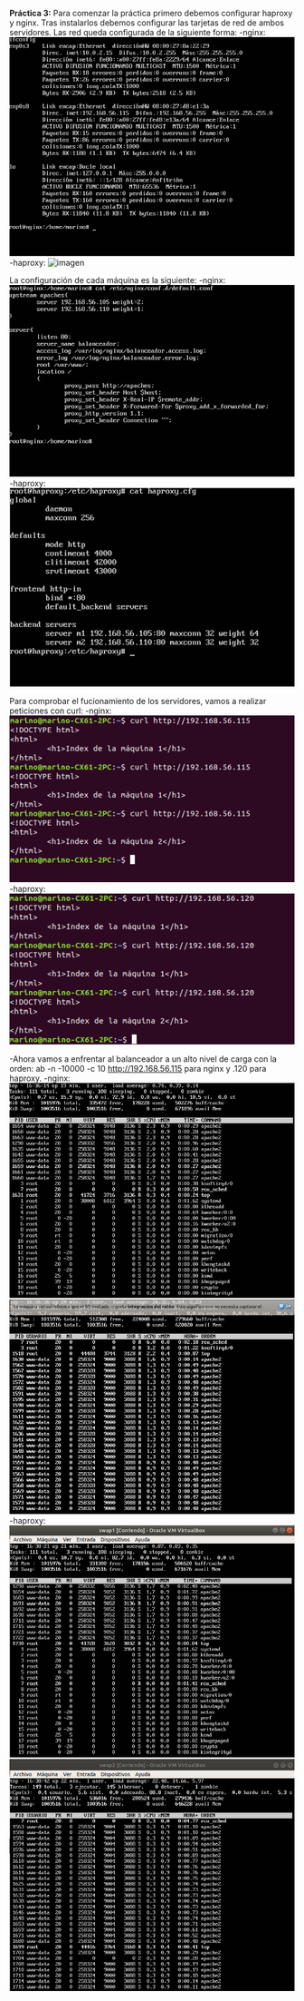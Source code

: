 **Práctica 3:**
Para comenzar la práctica primero debemos configurar haproxy y nginx.
Tras instalarlos debemos configurar las tarjetas de red de ambos servidores.
Las red queda configurada de la siguiente forma:
-nginx:
![imagen](https://github.com/MarinoFajardo/SWAP2018-2019/blob/master/P3/rednginx.png)
-haproxy:
![imagen](https://github.com/MarinoFajardo/SWAP2018-2019/blob/master/P3/redhaproxy.png)

La configuración de cada máquina es la siguiente:
-nginx:
![imagen](https://github.com/MarinoFajardo/SWAP2018-2019/blob/master/P3/confnginx.png)
-haproxy:
![imagen](https://github.com/MarinoFajardo/SWAP2018-2019/blob/master/P3/confhaproxy.png)

Para comprobar el fucionamiento de los servidores, vamos a realizar peticiones con curl:
-nginx:
![imagen](https://github.com/MarinoFajardo/SWAP2018-2019/blob/master/P3/curlnginx.png)
-haproxy:
![imagen](https://github.com/MarinoFajardo/SWAP2018-2019/blob/master/P3/curlhaproxy.png)

-Ahora vamos a enfrentar al balanceador a un alto nivel de carga con la orden: ab -n -10000 -c 10 http://192.168.56.115 para nginx y .120 para haproxy.
-nginx:
![imagen](https://github.com/MarinoFajardo/SWAP2018-2019/blob/master/P3/abnginx1.png)
![imagen](https://github.com/MarinoFajardo/SWAP2018-2019/blob/master/P3/abnginx2.png)
-haproxy:
![imagen](https://github.com/MarinoFajardo/SWAP2018-2019/blob/master/P3/abhaproxy1.png)
![imagen](https://github.com/MarinoFajardo/SWAP2018-2019/blob/master/P3/abhaproxy2.png)
